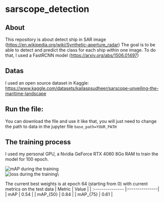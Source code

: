 # sarscope_detection


## About

This repository is about detect ship in SAR image (https://en.wikipedia.org/wiki/Synthetic-aperture_radar)
The goal is to be able to detect and predict the class for each ship within one image. To do that, I used a FastRCNN model (https://arxiv.org/abs/1506.01497)

## Datas
I used an open source dataset in Kaggle: https://www.kaggle.com/datasets/kailaspsudheer/sarscope-unveiling-the-maritime-landscape

## Run the file:

You can download the file and use it like that, you will just need to change the path to data in the jupyter file
```base_path=YOUR_PATH```

## The training process
I used my personal GPU, a Nvidia GeForce RTX 4060 8Go RAM to train the model for 100 epoch.

![mAP during the training](assets/map_score.png "mAP during the training")\
![loss during the training](assets/loss_training.png "loss during the training")\

The current best weights is at epoch 64 (starting from 0) with current metrics on the test data
| Metric  | Value     |
| :--------------- |:---------------|
| mAP  | 0.54       |
| mAP_{50}  | 0.84            |
| mAP_{75}  | 0.61         |
